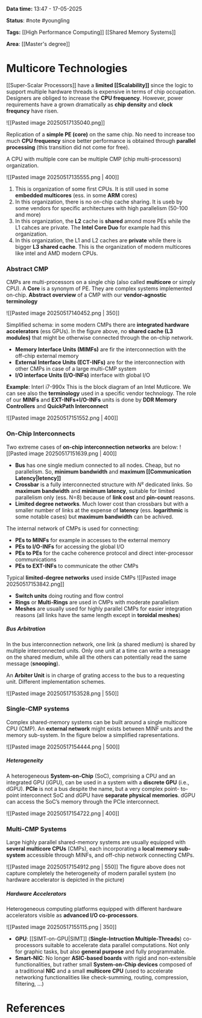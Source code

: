 **Data time:** 13:47 - 17-05-2025

**Status**: #note #youngling 

**Tags:** [[High Performance Computing]] [[Shared Memory Systems]]

**Area**: [[Master's degree]]
# Multicore Technologies

[[Super-Scalar Processors]] have a **limited [[Scalability]]** since the logic to support multiple hardware threads is expensive in terms of chip occupation. Designers are obliged to increase the **CPU frequency**. However, power requirements have a grown dramatically as **chip density** and **clock frequncy** have risen.

![[Pasted image 20250517135040.png]]

Replication of a **simple PE (core)** on the same chip. No need to increase too much **CPU frequency** since better performance is obtained through **parallel processing** (this transition did not come for free).

A CPU with multiple core can be multiple CMP (chip multi-processors) organization.

![[Pasted image 20250517135555.png | 400]]

1. This is organization of some first CPUs. It is still used in some **embedded multicores** (ess. in some **ARM** cores)
2. In this organization, there is no on-chip cache sharing. It is useb by some vendors for specific architectures with high parallelism (50-100 and more)
3. In this organization, the **L2** cache is **shared** amond more PEs while the L1 cahces are private. The **Intel Core  Duo** for example had this organization.
4. In this organization, the L1 and L2 caches are **private** while there is bigger **L3 shared cache**. This is the organization of modern multicores like intel and AMD modern CPUs.

### Abstract CMP
CMPs are multi-processors on a single chip (also called **multicore** or simply CPU). A **Core** is a synonym of PE. They are complex systems implemented on-chip. **Abstract overview** of a CMP with our **vendor-agnostic terminology**

![[Pasted image 20250517140452.png | 350]]

Simplified schema: in some modern CMPs there are **integrated hardware accelerators** (ess GPUs). In the figure above, no **shared cache (L3 modules)** that might be otherwise connected through the on-chip network.

- **Memory Interface Units (MIMFs)** are fir the interconnection with the off-chip external memory
- **External Interface Units (ECT-INFs)** are for the interconnection with other CMPs in case of a large multi-CMP system
- **I/O interface Units (I/O-INFs)** interface with global I/O

**Example**: Interl i7-990x
This is the block diagram of an Intel Mutlicore. We can see also the **terminology** used in a specific vendor technology. The role of our **MINFs** and **EXT-INFs+I/O-INFs** units is done by **DDR Memory Controllers** and **QuickPath Interconnect**

![[Pasted image 20250517151552.png | 400]]
 
### On-Chip Interconnects
Two extreme cases of **on-chip interconnection networks** are below:
![[Pasted image 20250517151639.png | 400]]

- **Bus** has one single medium connected to all nodes. Cheap, but no parallelism. So, **minimum bandwidth** and **maximum [[Communication Latency|letency]]**
- **Crossbar** is a fully interconnected structure with $N²$ dedicated links. So **maximum bandwidth** and **minimum latency**, suitable for limited parallelism only (ess. N=8) because of **link cost** and **pin-count** reasons.
- **Limited degree networks**. Much lower cost than crossbars but with a smaller number of links at the expense of **latency** (ess. **logarithmic** is some notable cases) but **maximum bandwidth** can be achived.

The internal network of CMPs is used for connecting:
- **PEs to MINFs** for example in accesses to the external memory
- **PEs to I/O-INFs** for accessing the global I/O
- **PEs to PEs** for the cache coherence protocol and direct inter-processor communications
- **PEs to EXT-INFs** to communicate the other CMPs

Typical **limited-degree networks** used inside CMPs
![[Pasted image 20250517153842.png]]
- **Switch units** doing routing and flow control
- **Rings** or **Multi-Rings** are used in CMPs with moderate parallelism
- **Meshes** are usually used for highly parallel CMPs for easier integration reasons (all links have the same length except in **toroidal meshes**)

##### Bus Arbitration
In the bus interconnection network, one link (a shared medium) is shared by multiple interconnected units. Only one unit at a time can write a message on the shared medium, while all the others can potentially read the same message (**snooping**).

An **Arbiter Unit** is in charge of grating access to the bus to a requesting unit. Different implementation schemes.

![[Pasted image 20250517153528.png | 550]]

### Single-CMP systems
Complex shared-memory systems can be built around a single multicore CPU (CMP). An **external network** might exists between MINF units and the memory sub-system. In the figure below a simplified rapresentations.

![[Pasted image 20250517154444.png | 500]]

##### Heterogeneity
A heterogeneous **System-on-Chip** (SoC), comprising a CPU and an integrated GPU (iGPU), can be used in a system with a **discrete GPU** (i.e., dGPU). **PCIe** is not a bus despite the name, but a very complex point- to-point interconnect SoC and dGPU have **separate physical memories**. dGPU can access the SoC’s memory through the PCIe interconnect.

![[Pasted image 20250517154722.png | 400]]

### Multi-CMP Systems
Large highly parallel shared-memory systems are usually equipped with **several multicore CPUs** (CMPs), each incorporating a **local memory sub-system** accessible through MINFs, and off-chip network connecting CMPs.

![[Pasted image 20250517154912.png | 550]]
The figure above does not capture completely the heterogeneity of modern parallel system (no hardware accelerator is depicted in the picture)

##### Hardware Accelerators
Heterogeneous computing platforms equipped with different hardware accelerators visible as **advanced I/O co-processors**.

![[Pasted image 20250517155115.png | 350]]
- **GPU**: [[SIMT-on-GPU|SIMT]] (**Single-Intruction Multiple-Threads**) co-processors suitable to accelerate data parallel computations. Not only for graphic tasks, but also **general purpose** and fully programmable.
- **Smart-NIC**: No longer **ASIC-based boards** with rigid and non-extensible functionalities, but rather small **System-on-Chip devices** composed of a traditional **NIC** and a small **multicore CPU** (used to accelerate networking functionalities like check-summing, routing, compression, filtering, ...)
# References